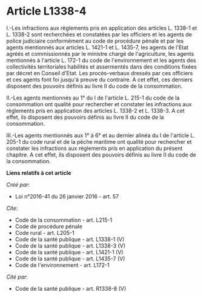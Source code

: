 # Article L1338-4

I.-Les infractions aux règlements pris en application des articles L. 1338-1 et L. 1338-2 sont recherchées et constatées par
les officiers et les agents de police judiciaire conformément au code de procédure pénale et par les agents mentionnés aux
articles L. 1421-1 et L. 1435-7, les agents de l'Etat agréés et commissionnés par le ministre chargé de l'agriculture, les
agents mentionnés à l'article L. 172-1 du code de l'environnement et les agents des collectivités territoriales habilités et
assermentés dans des conditions fixées par décret en Conseil d'Etat. Les procès-verbaux dressés par ces officiers et ces
agents font foi jusqu'à preuve du contraire. A cet effet, ces derniers disposent des pouvoirs définis au livre II du code de
la consommation. 

II.-Les agents mentionnés au 1° du I de l'article L. 215-1 du code de la consommation ont qualité pour rechercher et
constater les infractions aux règlements pris en application des articles L. 1338-2 et L. 1338-3. A cet effet, ils disposent
des pouvoirs définis au livre II du code de la consommation. 

III.-Les agents mentionnés aux 1° à 6° et au dernier alinéa du I de l'article L. 205-1 du code rural et de la pêche maritime
ont qualité pour rechercher et constater les infractions aux règlements pris en application du présent chapitre. A cet effet,
ils disposent des pouvoirs définis au livre II du code de la consommation.

**Liens relatifs à cet article**

_Créé par_:

  - Loi n°2016-41 du 26 janvier 2016 - art. 57

_Cite_:

  - Code de la consommation - art. L215-1
  - Code de procédure pénale
  - Code rural - art. L205-1
  - Code de la santé publique - art. L1338-1 (V)
  - Code de la santé publique - art. L1338-3 (V)
  - Code de la santé publique - art. L1421-1 (V)
  - Code de la santé publique - art. L1435-7 (V)
  - Code de l'environnement - art. L172-1

_Cité par_:

  - Code de la santé publique - art. R1338-8 (V)
